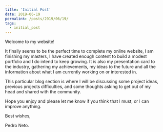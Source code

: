 ```yaml
---
title: 'Initial Post'
date: 2019-06-19
permalink: /posts/2019/06/19/
tags:
  - initial_post
---
```


Welcome to my website!

It finally seems to be the perfect time to complete my online website, I am finishing my masters, I have created enough content to build a modest portfolio and I do intend to keep growing. It is also my presentation card to the industry, gathering my achievements, my ideas to the future and all the information about what I am currently working on or interested in. 

This particular blog section is where I will be discussing some project ideas, previous projects difficulties, and some thoughts asking to get out of my head and shared with the community. 

Hope you enjoy and please let me know if you think that I must, or I can improve anything. 

Best wishes,

Pedro Neto. 
